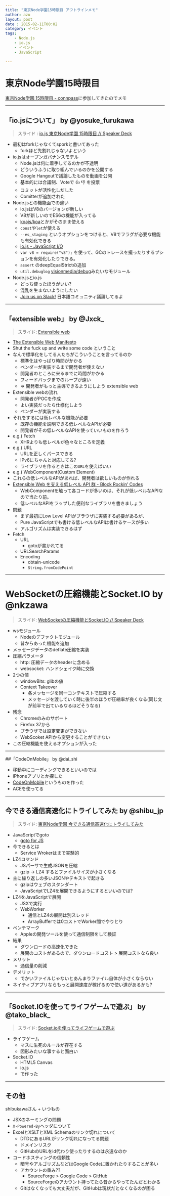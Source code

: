 ```yaml
---
title: "東京Node学園15時限目 アウトラインメモ"
author: azu
layout: post
date : 2015-02-11T00:02
category: イベント
tags:
    - Node.js
    - io.js
    - イベント
    - JavaScript

---
```


# 東京Node学園15時限目

[東京Node学園 15時限目 - connpass](http://nodejs.connpass.com/event/11436/ "東京Node学園 15時限目 - connpass")に参加してきたのでメモ

----

## 「io.jsについて」 by @yosuke_furukawa

> スライド : [io.js 東京Node学園 15時限目 // Speaker Deck](https://speakerdeck.com/yosuke_furukawa/io-dot-js-dong-jing-nodexue-yuan-15shi-xian-mu "io.js 東京Node学園 15時限目 // Speaker Deck")


- 最初はforkじゃなくてsporkと書いてあった
	- forkほど先割れじゃないよという
- io.jsはオープンガバナンスモデル
	- Node.jsは何に着手してるのかが不透明
	- どういうふうに取り組んでいるのかを公開する
	- Google Hangoutで議論したものを動画を公開
	- 基本的には合議制、Voteで :+1: :-1: を投票
	- コミットが活性化しだした
	- Comitterが追加された
- Node.jsとの機能面での違い
	- io.jsはV8のバージョンが新しい
	- V8が新しいのでES6の機能が入ってる
	- [koajs/koa](https://github.com/koajs/koa "koajs/koa")とかがそのまま使える
	- `const`や`let`が使える
	- `--es_staging` というオプションをつけると、V8でフラグが必要な機能も有効化できる
	- [io.js - JavaScript I/O](https://iojs.org/en/es6.html "io.js - JavaScript I/O")
	- `var v8 = require("v8");` を使って、GCのトレースを撮ったりするプションを有効化したりできる。
	- `assert` のdeepEqualStrictの追加
	- `util.debuglog` [visionmedia/debug](https://github.com/visionmedia/debug "visionmedia/debug")みたいなモジュール
- Node.jsとio.js
	- どっち使ったほうがいい?
	- 混乱を生まないようにしたい
	- [Join us on Slack!](http://iojs-jp-slack.herokuapp.com/ "Join us on Slack!") 日本語コミュニティ議論してるよ


----

## 「extensible web」 by @Jxck_

> スライド: [Extensible web](http://www.slideshare.net/Jxck/extensible-web "Extensible web")

- [The Extensible Web Manifesto](https://extensiblewebmanifesto.org/ja/ "The Extensible Web Manifesto")
- Shut the fuck up and write some code ということ
- なんで標準化をしてる人たちがこういうことを言ってるのか
	- 標準化はやっぱり時間がかかる
	- ベンダーが実装するまで開発者が使えない
	- 開発者のところに来るまでに時間がかかる
	- フィードバックまでのループが遠い
	- => 開発者がもっと主導できるようにしよう extensible web
- Extensible webの流れ
	- 開発者がPOCを作成
	- よい実装だったら仕様化しよう
	- ベンダーが実装する
- それをするには低レベルな機能が必要
	- 既存の機能を説明できる低レベルなAPIが必要
	- 開発者がその低レベルなAPIを使っていいものを作ろう
- e.g.) Fetch
	- XHRよりも低レベルが色々なところを定義
- e.g.) URL
	- URLを正しくパースできる
	- IPv6にちゃんと対応してる?
	- ライブラリを作るときはこの`URL`を使えばいい
- e.g.) WebComponent(Custom Element)
- これらの低レベルなAPIがあれば、開発者は欲しいものが作れる
- [Extensible Web を支える低レベル API 群 - Block Rockin’ Codes](http://jxck.hatenablog.com/entry/extensible-lowlevel-api "Extensible Web を支える低レベル API 群 - Block Rockin’ Codes")
	- WebComponentを触って各コードが多いのは、それが低レベルなAPIなので当たり前。
	- 低レベルなAPIをラップした便利なライブラリを書きましょう
- 問題
	- まず最初にLow Level APIがブラウザに実装する必要があるが、
	- Pure JavaScriptでも書ける低レベルなAPIは書けるケースが多い
	- アルゴリズムは実装できるはず
- Fetch
	- URL
		- gotoが書かれてる
	- URLSearchParams
	- Encoding
		- obtain-unicode
		- `String.fromCodePoint`

----

# WebSocketの圧縮機能とSocket.IO by @nkzawa

> スライド:  [WebSocketの圧縮機能とSocket.IO // Speaker Deck](https://speakerdeck.com/nkzawa/websocketfalseya-suo-ji-neng-tosocket-dot-io "WebSocketの圧縮機能とSocket.IO // Speaker Deck")

- wsモジュール
	- Nodeのデファクトモジュール
	- 昔からあった機能を追加
- メッセージデータのdeflate圧縮を実装
- 圧縮パラメータ
	- http: 圧縮データのheaderに含める
	- websocket: ハンドシェイク時に交換
- 2つの値
	- windowBits: glibの値
	- Context Takeover
		- 各メッセージを同一コンテキストで圧縮する
		- メッセージを渡していく時に後半のほうが圧縮率が良くなる(同じ文が前半で出ているなるほどそうなる)
- 残念
	- Chromeのみのサポート
	- Firefox 37から
	- ブラウザでは設定変更ができない
	- WebScoket APIから変更することができない
- この圧縮機能を使えるオプションが入った

-----

##「CodeOnMobile」 by @dai_shi

- 移動中にコーディングできるといいのでは
- iPhoneアプリとか探した
- [CodeOnMobile](http://codeonmobile.axlight.com/#/home "CodeOnMobile")というものを作った
- ACEを使ってる


-----

## 今できる通信高速化にトライしてみた by @shibu_jp 

> スライド: [東京Node学園 今できる通信高速化にトライしてみた](http://www.slideshare.net/shibukawa/node-44508626 "東京Node学園 今できる通信高速化にトライしてみた")

- JavaScriptでgoto
	- [goto for JS](https://gist.github.com/shibukawa/315765020c34f4543665 "goto for JS")
- 今できるとは
	- Service Wrokerはまで実験的
- LZ4コマンド
	-  JSパーサで生成JSONを圧縮
	- gzip -> LZ4 するとファイルサイズが小さくなる
- 主に繰り返しの多いJSONやテキストで起きる
	- gzipはウェブのスタンダート
	- JavaScriptでLZ4を展開できるようにするといいのでは?
- LZ4をJavaScriptで展開
	- JSXで実行
	- WebWorker
		- 通信とLZ4の展開は別スレッド
		- ArrayBufferでは0コストでWorker間でやりとり
- ベンチマーク
	- Appleの開発ツールを使って通信制限をして検証
- 結果
	- ダウンロードの高速化できた
	- 展開のコストがあるので、ダウンロードコスト > 展開コストなら良い
- メリット
	- 通信量の削減
- デメリット
	- でかいファイルじゃないとあんまりファイル自体が小さくならない
- ネイティブアプリならもっと展開速度が稼げるので使い道があるかも?

----

## 「Socket.IOを使ってライフゲームで遊ぶ」 by @tako_black_

> スライド: [Socket.ioを使ってライフゲームで遊ぶ](http://www.slideshare.net/ssuser375b1b/socketio-44399338 "Socket.ioを使ってライフゲームで遊ぶ")

- ライフゲーム
	- マスに生死のルールが存在する
	- 図形みたいな事すると面白い
- Socket.IO
	- HTML5 Canvas
	- io.js
	- で作った
	
-----

## その他

shibukawaさん + いつもの

- JSXのネーミングの問題
- `X-Powered-By`ヘッダについて
- ExcelとXSLTとXML Schemaのリンク切れについて
  - DTDにあるURLがリンク切れになってる問題
  - ドメインリスク
  - GitHubのURLをid代わり使ったりするのは永遠なのか
- コードホスティングの信頼性
  - 暗号やアルゴリズムなどはGoogle Codeに置かれたりすることが多い
  - アカウントの重み??
     - SourceForge > Google Code > GitHub
     - SourceForgeのアカウント持ってたら昔からやってたんだとわかる
  - Gitはなくなっても大丈夫だが、GitHubは現状だとなくなるのが困る
